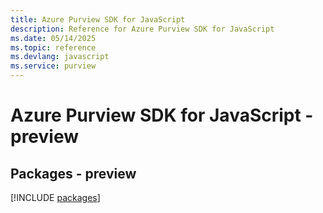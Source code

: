 ```yaml
---
title: Azure Purview SDK for JavaScript
description: Reference for Azure Purview SDK for JavaScript
ms.date: 05/14/2025
ms.topic: reference
ms.devlang: javascript
ms.service: purview
---
```

# Azure Purview SDK for JavaScript - preview
## Packages - preview
[!INCLUDE [packages](purview-index.md)]